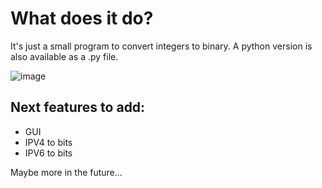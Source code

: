 # What does it do?
It's just a small program to convert integers to binary.
A python version is also available as a .py file.

![image](https://github.com/LoulouNoLegend/Integer2Bits/assets/40952934/5cd83234-423e-4434-8908-230f62720d9b)


## Next features to add:
  - GUI
  - IPV4 to bits
  - IPV6 to bits

Maybe more in the future...

